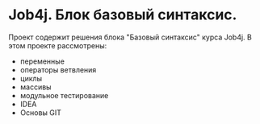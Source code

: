 # Job4j. Блок базовый синтаксис.
Проект  содержит решения блока "Базовый синтаксис" курса Job4j.
В этом проекте рассмотрены:
- переменные
- операторы ветвления
- циклы
- массивы
- модульное тестирование
- IDEA
- Основы GIT